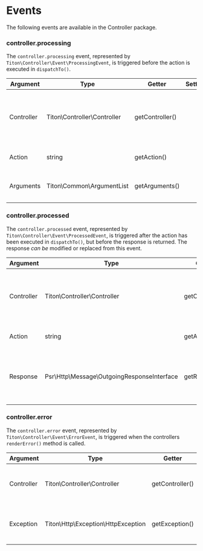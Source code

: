 # Events #

The following events are available in the Controller package.

### controller.processing ###

The `controller.processing` event, represented by `Titon\Controller\Event\ProcessingEvent`, is triggered before the action is executed in `dispatchTo()`.

<table class="table is-striped">
    <thead>
        <tr>
            <th>Argument</th>
            <th>Type</th>
            <th>Getter</th>
            <th>Setter</th>
            <th>Description</th>
        </tr>
    </thead>
    <tbody>
        <tr>
            <td>Controller</td>
            <td>Titon\Controller\Controller</td>
            <td>getController()</td>
            <td></td>
            <td>The controller in which the action is located and is doing the dispatching.</td>
        </tr>
        <tr>
            <td>Action</td>
            <td>string</td>
            <td>getAction()</td>
            <td></td>
            <td>The action being dispatched.</td>
        </tr>
        <tr>
            <td>Arguments</td>
            <td>Titon\Common\ArgumentList</td>
            <td>getArguments()</td>
            <td></td>
            <td>The arguments to pass to the action.</td>
        </tr>
    </tbody>
</table>

### controller.processed ###

The `controller.processed` event, represented by `Titon\Controller\Event\ProcessedEvent`, is triggered after the action has been executed in `dispatchTo()`, but before the response is returned. The response *can be* modified or replaced from this event. 

<table class="table is-striped">
    <thead>
        <tr>
            <th>Argument</th>
            <th>Type</th>
            <th>Getter</th>
            <th>Setter</th>
            <th>Description</th>
        </tr>
    </thead>
    <tbody>
        <tr>
            <td>Controller</td>
            <td>Titon\Controller\Controller</td>
            <td>getController()</td>
            <td></td>
            <td>The controller in which the action is located and is doing the dispatching.</td>
        </tr>
        <tr>
            <td>Action</td>
            <td>string</td>
            <td>getAction()</td>
            <td></td>
            <td>The action being dispatched.</td>
        </tr>
        <tr>
            <td>Response</td>
            <td>Psr\Http\Message\OutgoingResponseInterface</td>
            <td>getResponse()</td>
            <td>setResponse()</td>
            <td>The HTTP response object in which the action output was set to.</td>
        </tr>
    </tbody>
</table>

### controller.error ###

The `controller.error` event, represented by `Titon\Controller\Event\ErrorEvent`, is triggered when the controllers `renderError()` method is called.

<table class="table is-striped">
    <thead>
        <tr>
            <th>Argument</th>
            <th>Type</th>
            <th>Getter</th>
            <th>Setter</th>
            <th>Description</th>
        </tr>
    </thead>
    <tbody>
        <tr>
            <td>Controller</td>
            <td>Titon\Controller\Controller</td>
            <td>getController()</td>
            <td></td>
            <td>The controller in which the error occurred.</td>
        </tr>
        <tr>
            <td>Exception</td>
            <td>Titon\Http\Exception\HttpException</td>
            <td>getException()</td>
            <td></td>
            <td>The exception thrown to trigger the error.</td>
        </tr>
    </tbody>
</table>
